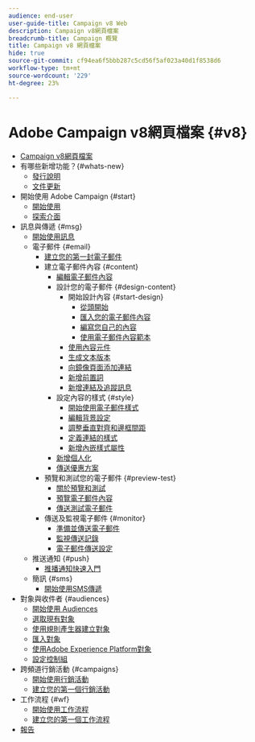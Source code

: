 ```yaml
---
audience: end-user
user-guide-title: Campaign v8 Web
description: Campaign v8網頁檔案
breadcrumb-title: Campaign 概覽
title: Campaign v8 網頁檔案
hide: true
source-git-commit: cf94ea6f5bbb287c5cd56f5af023a40d1f8538d6
workflow-type: tm+mt
source-wordcount: '229'
ht-degree: 23%

---
```



# Adobe Campaign v8網頁檔案 {#v8}

+ [Campaign v8網頁檔案](campaign-web-home.md)
+ 有哪些新增功能？{#whats-new}
   + [發行說明](rn/release-notes.md)
   + [文件更新](rn/documentation-updates.md)
+ 開始使用 Adobe Campaign {#start}
   + [開始使用](get-started/get-started.md)
   + [探索介面](get-started/user-interface.md)
+ 訊息與傳遞 {#msg}
   + [開始使用訊息](email/gs-messages.md)
   + 電子郵件 {#email}
      + [建立您的第一封電子郵件](email/create-email.md)
      + 建立電子郵件內容 {#content}
         + [編輯電子郵件內容](content/edit-content.md)
         + 設計您的電子郵件 {#design-content}
            + 開始設計內容 {#start-design}
               + [從頭開始 ](content/create-email-content.md)
               + [匯入您的電子郵件內容](content/existing-content.md)
               + [編寫您自己的內容](content/code-content.md)
               + [使用電子郵件內容範本](content/email-templates.md)
            + [使用內容元件](content/content-components.md)
            + [生成文本版本](content/text-version-email.md)
            + [向鏡像頁面添加連結](content/mirror-page.md)
            + [新增前置詞](content/preheader.md)
            + [新增連結及追蹤訊息](content/message-tracking.md)
         + 設定內容的樣式 {#style}
            + [開始使用電子郵件樣式](content/get-started-email-style.md)
            + [編輯背景設定](content/backgrounds.md)
            + [調整垂直對齊和邊框間距](content/alignment-and-padding.md)
            + [定義連結的樣式](content/styling-links.md)
            + [新增內嵌樣式屬性](content/inline-styling.md)
         + [新增個人化](personalization/personalize.md)
         + [傳送優惠方案](content/offers.md)
      + 預覽和測試您的電子郵件 {#preview-test}
         + [關於預覽和測試](preview-test/preview-test.md)
         + [預覽電子郵件內容](preview-test/preview-content.md)
         + [傳送測試電子郵件](preview-test/proofs.md)
      + 傳送及監視電子郵件 {#monitor}
         + [準備並傳送電子郵件](monitor/prepare-send.md)
         + [監視傳送記錄](monitor/delivery-logs.md)
         + [電子郵件傳送設定](advanced-settings/delivery-settings.md)
   + 推送通知 {#push}
      + [推播通知快速入門](push/gs-push.md)
   + 簡訊 {#sms}
      + [開始使用SMS傳遞](sms/gs-sms.md)
+ 對象與收件者 {#audiences}
   + [開始使用 Audiences](audience/about-audiences.md)
   + [選取現有對象](audience/add-audience.md)
   + [使用規則產生器建立對象](audience/segment-builder.md)
   + [匯入對象](audience/import-audience.md)
   + [使用Adobe Experience Platform對象](audience/aep-audience.md)
   + [設定控制組](audience/control-group.md)
+ 跨頻道行銷活動 {#campaigns}
   + [開始使用行銷活動](campaigns/gs-campaigns.md)
   + [建立您的第一個行銷活動](campaigns/create-campaigns.md)
+ 工作流程 {#wf}
   + [開始使用工作流程](workflows/gs-workflows.md)
   + [建立您的第一個工作流程](workflows/create-workflows.md)
+ [報告](reporting/reports.md)

